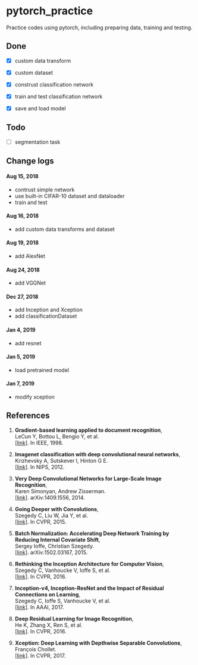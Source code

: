 # pytorch_practice

Practice codes using pytorch, including preparing data, training and testing.


## Done
- [x] custom data transform
- [x] custom dataset
- [x] construst classification network
- [x] train and test classification network
- [x] save and load model


## Todo
- [ ] segmentation task


## Change logs
#### Aug 15, 2018
* contrust simple network
* use built-in CIFAR-10 dataset and dataloader
* train and test

#### Aug 16, 2018
* add custom data transforms and dataset

#### Aug 19, 2018
* add AlexNet

#### Aug 24, 2018
* add VGGNet

#### Dec 27, 2018
* add Inception and Xception
* add classificationDataset

#### Jan 4, 2019
* add resnet

#### Jan 5, 2019
* load pretrained model

#### Jan 7, 2019
* modify xception

## References

1.  **Gradient-based learning applied to document recognition**,<br />
    LeCun Y, Bottou L, Bengio Y, et al. <br />
    [[link]](http://citeseerx.ist.psu.edu/viewdoc/download?doi=10.1.1.32.9552&rep=rep1&type=pdf). In IEEE, 1998.

2.  **Imagenet classification with deep convolutional neural networks**,<br />
    Krizhevsky A, Sutskever I, Hinton G E. <br />
    [[link]](https://papers.nips.cc/paper/4824-imagenet-classification-with-deep-convolutional-neural-networks). In NIPS, 2012.

3.  **Very Deep Convolutional Networks for Large-Scale Image Recognition**,<br />
    Karen Simonyan, Andrew Zisserman. <br />
    [[link]](https://arxiv.org/abs/1409.1556). arXiv:1409.1556, 2014.
    
4.  **Going Deeper with Convolutions**,<br />
    Szegedy C, Liu W, Jia Y, et al. <br />
    [[link]](http://arxiv.org/abs/1409.4842). In CVPR, 2015.
    
5.  **Batch Normalization: Accelerating Deep Network Training by Reducing Internal Covariate Shift**,<br />
    Sergey Ioffe, Christian Szegedy. <br />
    [[link]](http://arxiv.org/abs/1502.03167). arXiv:1502.03167, 2015.
    
6.  **Rethinking the Inception Architecture for Computer Vision**,<br />
    Szegedy C, Vanhoucke V, Ioffe S, et al. <br />
    [[link]](http://arxiv.org/abs/1512.00567). In CVPR, 2016.

7.  **Inception-v4, Inception-ResNet and the Impact of Residual Connections on Learning**,<br />
    Szegedy C, Ioffe S, Vanhoucke V, et al. <br />
    [[link]](http://arxiv.org/abs/1602.07261). In AAAI, 2017.

7.  **Deep Residual Learning for Image Recognition**,<br />
    He K, Zhang X, Ren S, et al. <br />
    [[link]](https://arxiv.org/abs/1512.03385). In CVPR, 2016.

7.  **Xception: Deep Learning with Depthwise Separable Convolutions**,<br />
    François Chollet. <br />
    [[link]](https://arxiv.org/abs/1610.02357). In CVPR, 2017.

